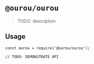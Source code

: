 # `@ourou/ourou`

> TODO: description

## Usage

```
const ourou = require('@ourou/ourou');

// TODO: DEMONSTRATE API
```
